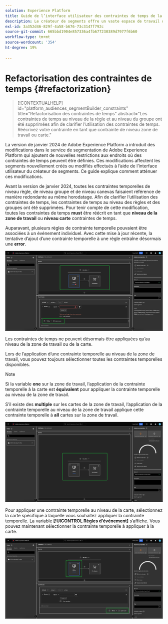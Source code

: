 ```yaml
---
solution: Experience Platform
title: Guide de l’interface utilisateur des contraintes de temps de la segmentation refactorisées
description: Le créateur de segments offre un vaste espace de travail qui vous permet d’interagir avec les éléments de données de profil. L’espace de travail fournit des commandes intuitives pour la création et la modification de règles, telles que le glisser-déposer de mosaïques utilisées pour représenter les propriétés des données.
exl-id: 3a352d46-829f-4a58-b676-73c3147f792c
source-git-commit: 665bbd1904e857336a4fb677230389d7977f6b60
workflow-type: tm+mt
source-wordcount: '354'
ht-degree: 19%

---
```


# Refactorisation des contraintes de temps {#refactorization}

>[!CONTEXTUALHELP]
>id="platform_audiences_segmentBuilder_constraints"
>title="Refactorisation des contraintes de temps"
>abstract="Les contraintes de temps au niveau de la règle et au niveau du groupe ont été supprimées afin de clarifier l’utilisation des contraintes de temps. Réécrivez votre contrainte en tant que contrainte de niveau zone de travail ou carte."

La version de janvier 2024 de Adobe Experience Platform a introduit des modifications dans le service de segmentation de Adobe Experience Platform qui ajoutent de nouvelles restrictions aux endroits où des contraintes de temps peuvent être définies. Ces modifications affectent les segments nouvellement créés ou modifiés effectués à l’aide de l’interface utilisateur du créateur de segments. Ce guide explique comment atténuer ces modifications.

Avant la version de janvier 2024, toutes les contraintes temporelles de niveau règle, de niveau groupe et de niveau canevas faisaient référence de manière redondante au même horodatage. Afin de clarifier l’utilisation des contraintes de temps, les contraintes de temps au niveau des règles et des groupes ont été supprimées. Pour tenir compte de cette modification, toutes les contraintes de temps **must** être réécrit en tant que **niveau de la zone de travail** ou **niveau carte** contraintes de temps.

Auparavant, plusieurs règles de contrainte temporelle pouvaient être associées à un événement individuel. Avec cette mise à jour récente, la tentative d’ajout d’une contrainte temporelle à une règle entraîne désormais une **error**.

![La contrainte temporelle au niveau de la règle est mise en surbrillance. L’erreur qui se produit par la suite est également mise en surbrillance. ](../images/ui/segment-refactoring/rule-time-constraint.png)

Les contraintes de temps ne peuvent désormais être appliquées qu’au niveau de la zone de travail ou de la carte.

Lors de l’application d’une contrainte temporelle au niveau de la zone de travail, vous pouvez toujours sélectionner toutes les contraintes temporelles disponibles.

>[!NOTE]
>
>Si la variable **one** sur la zone de travail, l’application de la contrainte temporelle à la carte est **équivalent** pour appliquer la contrainte temporelle au niveau de la zone de travail.
>
>S’il existe des **multiple** sur les cartes de la zone de travail, l’application de la contrainte temporelle au niveau de la zone de travail applique cette contrainte temporelle à **all** cartes sur la zone de travail.

![La contrainte temporelle au niveau de la zone de travail est mise en surbrillance.](../images/ui/segment-refactoring/canvas-time-constraint.png)

Pour appliquer une contrainte temporelle au niveau de la carte, sélectionnez la carte spécifique à laquelle vous souhaitez appliquer la contrainte temporelle. La variable **[!UICONTROL Règles d’événement]** s’affiche. Vous pouvez maintenant sélectionner la contrainte temporelle à appliquer à la carte.

![La contrainte temporelle au niveau de la carte est mise en surbrillance.](../images/ui/segment-refactoring/card-time-constraint.png)
